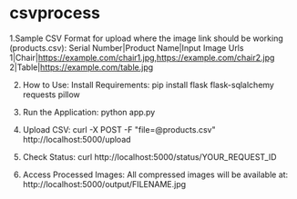 # csvprocess
1.Sample CSV Format for upload where the image link should be working (products.csv):
  Serial Number|Product Name|Input Image Urls
  1|Chair|https://example.com/chair1.jpg,https://example.com/chair2.jpg
  2|Table|https://example.com/table.jpg

2. How to Use:
   Install Requirements:
    pip install flask flask-sqlalchemy requests pillow
3. Run the Application:
    python app.py

4. Upload CSV:
    curl -X POST -F "file=@products.csv" http://localhost:5000/upload
5. Check Status:
    curl http://localhost:5000/status/YOUR_REQUEST_ID
6. Access Processed Images:
  All compressed images will be available at:
    http://localhost:5000/output/FILENAME.jpg
